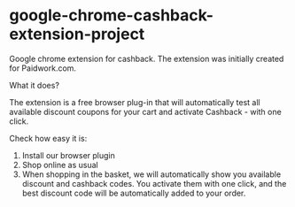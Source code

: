 # google-chrome-cashback-extension-project
Google chrome extension for cashback.
The extension was initially created for Paidwork.com.

What it does?


The extension is a free browser plug-in that will automatically test all available discount coupons for your cart and activate Cashback - with one click.

Check how easy it is:

1. Install our browser plugin
2. Shop online as usual
3. When shopping in the basket, we will automatically show you available discount and cashback codes. You activate them with one click, and the best discount code will be automatically added to your order.
